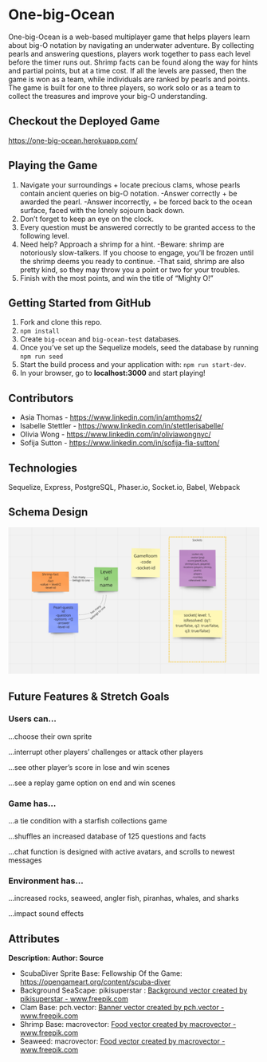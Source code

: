 # **One-big-Ocean** 

One-big-Ocean is a web-based multiplayer game that helps players learn about big-O notation by navigating an underwater adventure. By collecting pearls and answering questions, players work together to pass each level before the timer runs out. Shrimp facts can be found along the way for hints and partial points, but at a time cost. If all the levels are passed, then the game is won as a team, while individuals are ranked by pearls and points. The game is built for one to three players, so work solo or as a team to collect the treasures and improve your big-O understanding.

## **Checkout the Deployed Game** 

https://one-big-ocean.herokuapp.com/

## **Playing the Game**

1. Navigate your surroundings + locate precious clams, whose pearls contain ancient queries on big-O notation. 
-Answer correctly + be awarded the pearl. 
-Answer incorrectly, + be forced back to the ocean surface, faced with the lonely sojourn back down. 
2. Don’t forget to keep an eye on the clock. 
3. Every question must be answered correctly to be granted access to the following level. 
4. Need help? Approach a shrimp for a hint. 
-Beware: shrimp are notoriously slow-talkers. If you choose to engage, you’ll be frozen until the shrimp deems you ready to continue. 
-That said, shrimp are also pretty kind, so they may throw you a point or two for your troubles. 
5. Finish with the most points, and win the title of “Mighty O!” 

## **Getting Started from GitHub**

1. Fork and clone this repo.
2. `npm install`
3. Create `big-ocean` and `big-ocean-test` databases.
4. Once you’ve set up the Sequelize models, seed the database by running `npm run seed`
5. Start the build process and your application with: `npm run start-dev`. 
6. In your browser, go to **localhost:3000** and start playing!

## **Contributors**

* Asia Thomas - https://www.linkedin.com/in/amthoms2/
* Isabelle Stettler - https://www.linkedin.com/in/stettlerisabelle/
* Olivia Wong - https://www.linkedin.com/in/oliviawongnyc/
* Sofija Sutton - https://www.linkedin.com/in/sofija-fia-sutton/

## **Technologies**

 Sequelize, Express, PostgreSQL, Phaser.io, Socket.io, Babel, Webpack

## **Schema Design**

<img src='./public/assets/SchemaDesign.png' />


## **Future Features & Stretch Goals**

### Users can…
...choose their own sprite

...interrupt other players’ challenges or attack other 
players

...see other player’s score in lose and win scenes

...see a replay game option on end and win scenes

### Game has…
...a tie condition with a starfish collections game 

...shuffles an increased database of 125 questions and facts

...chat function is designed with active avatars, and scrolls to newest messages

### Environment has…
...increased rocks, seaweed, angler fish, piranhas, whales, and sharks

...impact sound effects

## **Attributes**

**Description: Author: Source**

* ScubaDiver Sprite Base: Fellowship Of the Game: https://opengameart.org/content/scuba-diver
* Background SeaScape: pikisuperstar :  <a href="https://www.freepik.com/vectors/background">Background vector created by pikisuperstar - www.freepik.com</a> 
* Clam Base: pch.vector: <a href="https://www.freepik.com/vectors/banner">Banner vector created by pch.vector - www.freepik.com</a> 
* Shrimp Base: macrovector: <a href="https://www.freepik.com/vectors/food">Food vector created by macrovector - www.freepik.com</a>
* Seaweed: macrovector:  <a href='https://www.freepik.com/vectors/food'>Food vector created by macrovector - www.freepik.com</a>  


